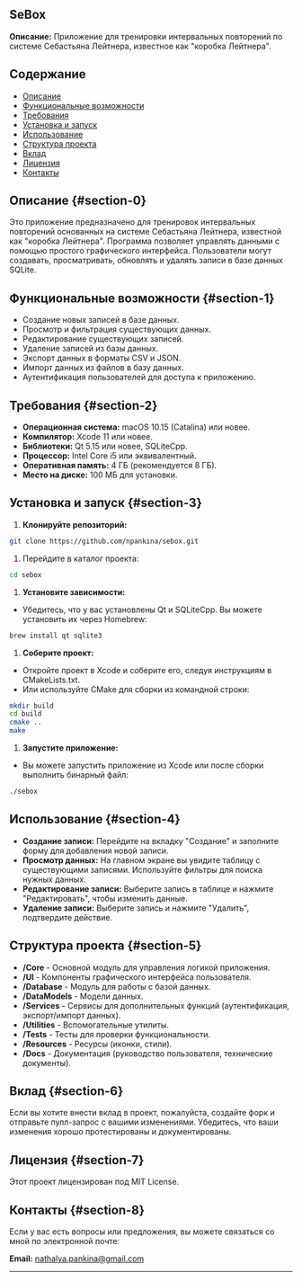 ## SeBox


**Описание:**
Приложение для тренировки интервальных повторений по системе Себастьяна Лейтнера, известное как "коробка Лейтнера". 

## Содержание

- [Описание](#section-0)
- [Функциональные возможности](#section-1)
- [Требования](#section-2)
- [Установка и запуск](#section-3)
- [Использование](#section-4)
- [Структура проекта](#section-5)
- [Вклад](#section-6)
- [Лицензия](#section-7)
- [Контакты](#section-8)

## Описание {#section-0}

Это приложение предназначено для тренировок интервальных повторений основанных на системе Себастьяна Лейтнера, известной как "коробка Лейтнера". Программа позволяет управлять данными с помощью простого графического интерфейса. Пользователи могут создавать, просматривать, обновлять и удалять записи в базе данных SQLite.

## Функциональные возможности {#section-1}

- Создание новых записей в базе данных.
- Просмотр и фильтрация существующих данных.
- Редактирование существующих записей.
- Удаление записей из базы данных.
- Экспорт данных в форматы CSV и JSON.
- Импорт данных из файлов в базу данных.
- Аутентификация пользователей для доступа к приложению.

## Требования {#section-2}

- **Операционная система:** macOS 10.15 (Catalina) или новее.
- **Компилятор:** Xcode 11 или новее.
- **Библиотеки:** Qt 5.15 или новее, SQLiteCpp.
- **Процессор:** Intel Core i5 или эквивалентный.
- **Оперативная память:** 4 ГБ (рекомендуется 8 ГБ).
- **Место на диске:** 100 МБ для установки.

## Установка и запуск {#section-3}

1. **Клонируйте репозиторий:**

```bash
git clone https://github.com/npankina/sebox.git
```

1. Перейдите в каталог проекта:

```bash
cd sebox
```

1. **Установите зависимости:**
- Убедитесь, что у вас установлены Qt и SQLiteCpp. Вы можете установить их через Homebrew:

```bash
brew install qt sqlite3
```

1. **Соберите проект:**
- Откройте проект в Xcode и соберите его, следуя инструкциям в CMakeLists.txt.
- Или используйте CMake для сборки из командной строки:

```bash
mkdir build
cd build
cmake ..
make
```

1. **Запустите приложение:**
- Вы можете запустить приложение из Xcode или после сборки выполнить бинарный файл:

```bash
./sebox
```

## Использование {#section-4}

- **Создание записи:** Перейдите на вкладку "Создание" и заполните форму для добавления новой записи.
- **Просмотр данных:** На главном экране вы увидите таблицу с существующими записями. Используйте фильтры для поиска нужных данных.
- **Редактирование записи:** Выберите запись в таблице и нажмите "Редактировать", чтобы изменить данные.
- **Удаление записи:** Выберите запись и нажмите "Удалить", подтвердите действие.

## Структура проекта {#section-5}

- **/Core** - Основной модуль для управления логикой приложения.
- **/UI** - Компоненты графического интерфейса пользователя.
- **/Database** - Модуль для работы с базой данных.
- **/DataModels** - Модели данных.
- **/Services** - Сервисы для дополнительных функций (аутентификация, экспорт/импорт данных).
- **/Utilities** - Вспомогательные утилиты.
- **/Tests** - Тесты для проверки функциональности.
- **/Resources** - Ресурсы (иконки, стили).
- **/Docs** - Документация (руководство пользователя, технические документы).

## Вклад {#section-6}

Если вы хотите внести вклад в проект, пожалуйста, создайте форк и отправьте пулл-запрос с вашими изменениями. Убедитесь, что ваши изменения хорошо протестированы и документированы.

## Лицензия {#section-7}

Этот проект лицензирован под MIT License.

## Контакты {#section-8}

Если у вас есть вопросы или предложения, вы можете связаться со мной по электронной почте:

**Email:** nathalya.pankina@gmail.com

---